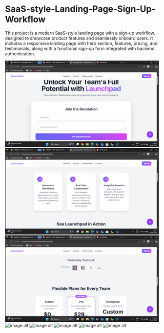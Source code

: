# SaaS-style-Landing-Page-Sign-Up-Workflow
This project is a modern SaaS-style landing page with a sign-up workflow, designed to showcase product features and seamlessly onboard users. It includes a responsive landing page with hero section, features, pricing, and testimonials, along with a functional sign-up form integrated with backend authentication.

![image alt](https://github.com/Srividhyadiya/SaaS-style-Landing-Page-Sign-Up-Workflow/blob/main/Screenshot%20(480).png?raw=true)
![image alt](https://github.com/Srividhyadiya/SaaS-style-Landing-Page-Sign-Up-Workflow/blob/main/Screenshot%20(481).png?raw=true)
![image alt](https://github.com/Srividhyadiya/SaaS-style-Landing-Page-Sign-Up-Workflow/blob/main/Screenshot%20(482).png?raw=true)
![image alt]()
![image alt]()
![image alt]()
![image alt]()
![image alt]()
